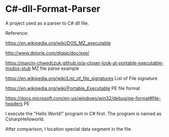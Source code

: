 # C#-dll-Format-Parser

A project used as a parser to C# dll file.

Reference:

https://en.wikipedia.org/wiki/DOS_MZ_executable

http://www.delorie.com/djgpp/doc/exe/

https://marcin-chwedczuk.github.io/a-closer-look-at-portable-executable-msdos-stub MZ file parse example

https://en.wikipedia.org/wiki/List_of_file_signatures  List of File signature

https://en.wikipedia.org/wiki/Portable_Executable  PE file format

https://docs.microsoft.com/en-us/windows/win32/debug/pe-format#file-headers  PE

I execute the "Hello World!" program in C# first. The program is named as CsharpHelloworld.

After comparison, I location special data segment in the file.
